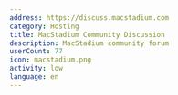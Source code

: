 ```yaml
---
address: https://discuss.macstadium.com
category: Hosting
title: MacStadium Community Discussion
description: MacStadium community forum
userCount: 77
icon: macstadium.png
activity: low
language: en
---
```

